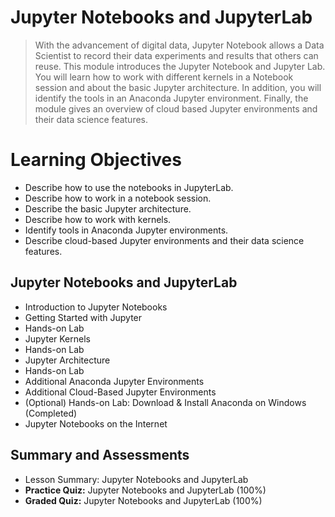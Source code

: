 # Jupyter Notebooks and JupyterLab
> With the advancement of digital data, Jupyter Notebook allows a Data Scientist to record their data experiments and results that others can reuse. This module introduces the Jupyter Notebook and Jupyter Lab. You will learn how to work with different kernels in a Notebook session and about the basic Jupyter architecture. In addition, you will identify the tools in an Anaconda Jupyter environment. Finally, the module gives an overview of cloud based Jupyter environments and their data science features.
# Learning Objectives
- Describe how to use the notebooks in JupyterLab.
- Describe how to work in a notebook session.
- Describe the basic Jupyter architecture.
- Describe how to work with kernels.
- Identify tools in Anaconda Jupyter environments.
- Describe cloud-based Jupyter environments and their data science features.
## Jupyter Notebooks and JupyterLab
- Introduction to Jupyter Notebooks
- Getting Started with Jupyter
- Hands-on Lab
- Jupyter Kernels
- Hands-on Lab
- Jupyter Architecture
- Hands-on Lab
- Additional Anaconda Jupyter Environments
- Additional Cloud-Based Jupyter Environments
- (Optional) Hands-on Lab: Download & Install Anaconda on Windows (Completed)
- Jupyter Notebooks on the Internet
## Summary and Assessments
- Lesson Summary: Jupyter Notebooks and JupyterLab
- **Practice Quiz:** Jupyter Notebooks and JupyterLab (100%)
- **Graded Quiz:** Jupyter Notebooks and JupyterLab (100%)
